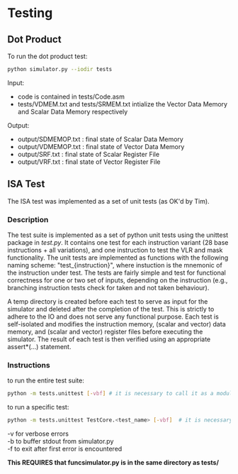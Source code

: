 # Testing

## Dot Product
To run the dot product test:
```bash
python simulator.py --iodir tests
```

Input:
- code is contained in tests/Code.asm
- tests/VDMEM.txt and tests/SRMEM.txt intialize the Vector Data Memory and Scalar Data Memory respectively

Output:
- output/SDMEMOP.txt    : final state of Scalar Data Memory
- output/VDMEMOP.txt    : final state of Vector Data Memory
- output/SRF.txt        : final state of Scalar Register File
- output/VRF.txt        : final state of Vector Register File

## ISA Test

The ISA test was implemented as a set of unit tests (as OK'd by Tim).

### Description
The test suite is implemented as a set of python unit tests using the unittest package in *test.py*.
It contains one test for each instruction variant (28 base instructions + all variations), and one instruction to test the VLR and mask functionality.
The unit tests are implemented as functions with the following naming scheme: "test_{instruction}", where instuction is the mnemonic of the instruction under test.
The tests are fairly simple and test for functional correctness for one or two set of inputs, depending on the instruction (e.g., branching instruction tests check for taken and not taken behaviour). 

A temp directory is created before each test to serve as input for the simulator and deleted after the completion of the test. This is strictly to adhere to the IO and does not serve any functional purpose. Each test is self-isolated and modifies the instruction memory, (scalar and vector) data memory, and (scalar and vector) register files before executing the simulator. The result of each test is then verified using an appropriate assert*(...) statement.

### Instructions
to run the entire test suite:
```bash
python -m tests.unittest [-vbf] # it is necessary to call it as a module
```

to run a specific test:
```bash
python -m tests.unittest TestCore.<test_name> [-vbf]  # it is necessary to call it as a module
```

-v for verbose errors  
-b to buffer stdout from simulator.py  
-f to exit after first error is encountered  

**This REQUIRES that funcsimulator.py is in the same directory as tests/**
